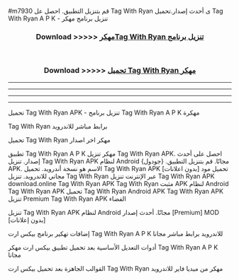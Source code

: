 #m7930 قم بتنزيل التطبيق. احصل عل Tag With Ryan  ى أحدث إصدار.تحميل Tag With Ryan  A P K - تنزيل برنامج مهكر



<div align="center">
<h3>Download >>>>> <a href="https://ar-sites.web.app/?ar= Tag With Ryan ">مهكرTag With Ryan  تنزيل برنامج</a></h3><br>

<h3>Download >>>>> <a href="https://ar-sites.web.app/?ar= Tag With Ryan ">تحميل Tag With Ryan  مهكر</a></h3>
</div>


----------------------------------------------------------

----------------------------------------------------------

----------------------------------------------------------

----------------------------------------------------------


تحميل Tag With Ryan  APK - تنزيل برنامج Tag With Ryan  A P K مهكرة

Tag With Ryan  برابط مباشر للاندرويد

تحميل Tag With Ryan  مهكر اخر اصدار

تطبيق Tag With Ryan  A P K مهكر
تنزيل Tag With Ryan  APK. احصل على أحدث إصدار.
تنزيل Tag With Ryan  APK لنظام Android مجانًا.
قم بتنزيل التطبيق. {جودول} APK. الاسم هو نسخة أندرويد.
تحميل Tag With Ryan  APK [بدون اعلانات]
تحميل مود مجاني للاندرويد.
تنزيل Tag With Ryan  عبر الإنترنت
تنزيل Tag With Ryan  APK
download.online Tag With Ryan  APK
Tag With Ryan  مثبت APK لنظام Android
Tag With Ryan  APK
تحميل Tag With Ryan  Android APK
Tag With Ryan  APK تنزيل Premium
Tag With Ryan  APK الفضاء

تنزيل Tag With Ryan  APK لنظام Android مجانًا. أحدث إصدار [Premium] MOD [بدون إعلانات]

إضافات تهكير برنامج بيكس ارت Tag With Ryan  A P K للاندرويد برابط مباشر مجانا

أدوات التعديل الأساسية بعد تحميل تطبيق بيكس ارت مهكر Tag With Ryan  A P K مجانا

القوالب الجاهزة بعد تحميل بيكس ارت Tag With Ryan  مهكر من ميديا فاير للاندرويد



